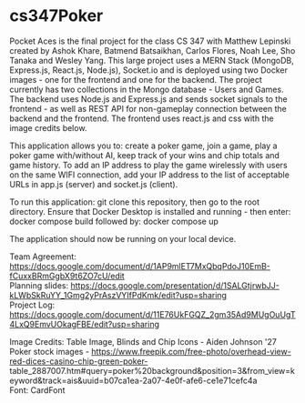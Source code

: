 # cs347Poker

Pocket Aces is the final project for the class CS 347 with Matthew Lepinski created by Ashok Khare, Batmend Batsaikhan, Carlos Flores, Noah Lee, Sho Tanaka and Wesley Yang. This large project uses a MERN Stack (MongoDB, Express.js, React.js, Node.js), Socket.io and is deployed using two Docker images - one for the frontend and one for the backend. The project currently has two collections in the Mongo database - Users and Games. The backend uses Node.js and Express.js and sends socket signals to the frontend - as well as REST API for non-gameplay connection between the backend and the frontend. The frontend uses react.js and css with the image credits below.

This application allows you to: create a poker game, join a game, play a poker game with/without AI, keep track of your wins and chip totals and game history. To add an IP address to play the game wirelessly with users on the same WIFI connection, add your IP address to the list of acceptable URLs in app.js (server) and socket.js (client).

To run this application: git clone this repository, then go to the root directory. Ensure that Docker Desktop is installed and running - then enter: docker compose build
followed by: docker compose up

The application should now be running on your local device.

Team Agreement: https://docs.google.com/document/d/1AP9mlET7MxQbqPdoJ10EmB-fCuxxBRmGgbX9t6ZO7cU/edit <br />
Planning slides: https://docs.google.com/presentation/d/1SALGtjrwbJJ-kLWbSkRuYY_1Gmg2yPrAszVYIfPdKmk/edit?usp=sharing <br />
Project Log: https://docs.google.com/document/d/11E76UkFGQZ_2gm35Ad9MUgOuUgT4LxQ9EmvUOkagFBE/edit?usp=sharing <br />

Image Credits:
Table Image, Blinds and Chip Icons - Aiden Johnson '27 <br />
Poker stock images - https://www.freepik.com/free-photo/overhead-view-red-dices-casino-chip-green-poker- table_2887007.htm#query=poker%20background&position=3&from_view=keyword&track=ais&uuid=b07ca1ea-2a07-4e0f-afe6-ce1e71cefc4a <br />
Font: CardFont
